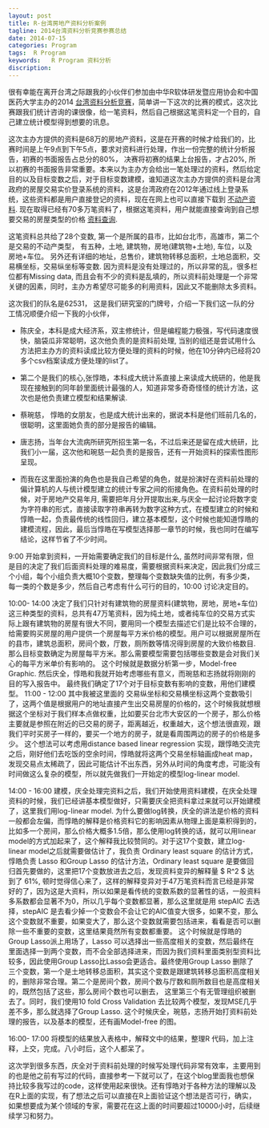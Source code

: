 ```yaml
---
layout: post
title: R-台湾房地产资料分析案例
tagline: 2014台湾资料分析竞赛参赛总结
date: 2014-07-15
categories: Program
tags:  R Program
keywords:   R Program 资料分析
discription: 
---
```


   很有幸能在离开台湾之际跟我的小伙伴们参加由中华R软体研发暨应用协会和中国医药大学主办的2014 [台湾资料分析竞赛][compete]，简单讲一下这次的比赛的模式，这次比赛跟我们统计咨询的课很像，给一笔资料，然后自己根据这笔资料定一个目的，自己建立统计模型得到想要的讯息。

   这次主办方提供的资料是68万的房地产资料，这是在开赛的时候才给我们的，比赛时间是上午9点到下午5点，要求对资料进行处理，作出一份完整的统计分析报告，初赛的书面报告占总分的80%， 决赛将初赛的结果上台报告，才占20%, 所以初赛的书面报告非常重要。本来以为主办方会给出一笔处理过的资料，然后给定目的以及目标变数之后，对于目标变数建模，谁知道这次主办方提供的资料是台湾政府的房屋交易实价登录系统的资料，这是台湾政府在2012年通过线上登录系统，这些资料都是用户直接登记的资料，现在在网上也可以直接下载到 [不动产资料][data]. 现在取得已经有70多万笔资料了，根据这笔资料，用户就能直接查询到自己想要交易的房屋类型的价格 [资料查询][search].

   这笔资料总共给了28个变数, 第一个是所属的县市，比如台北市，高雄市，第二个是交易的不动产类型， 有五种，土地, 建筑物，房地(建筑物+土地), 车位，以及 房地+车位。 另外还有详细的地址，总售价，建筑物转移总面积，土地总面积，交易横坐标，交易纵坐标等变数. 因为资料是没有处理过的，所以非常的乱，很多栏位都有Missing data, 而且会有不少的资料是乱填的，所以资料前处理是一个非常关键的因素，同时，主办方希望尽可能多的利用资料，因此又不能删除太多资料。

这次我们的队名是62531， 这是我们研究室的门牌号，介绍一下我们这一队的分工情况顺便介绍一下我的小伙伴，

* 陈庆全，本科是成大经济系，双主修统计，但是编程能力极强，写代码速度很快，脑袋瓜非常聪明，这次他负责的是资料前处理, 当别的组还是尝试用什么方法把主办方的资料读成比较方便处理的资料的时候，他在10分钟内已经将20多个csv档案读成方便处理的list了。

* 第二个是我们的核心,张惇皓，本科成大统计系直接上来读成大统研的，他是我现在接触到的同年龄里面统计最强的人，知道非常多奇奇怪怪的统计方法，这次也是他负责建立模型和结果解读.


* 蔡琬慈， 惇皓的女朋友，也是成大统计出来的，据说本科是他们班前几名的，很聪明，这里面她负责的部分是报告的编辑。 

* 唐志扬，当年台大流病所研究所招生第一名，不过后来还是留在成大统研，比我们小一届，这次他和琬慈一起负责的是报告，还有一开始资料的探索性图形呈现。

* 而我在这里面扮演的角色也是我自己希望的角色，就是扮演好在资料前处理的偏计算机的人与统计模型建立的统计专家之间的衔接角色。在资料前处理的时候，对于房地产交易年月, 需要把年月分开提取出来,与庆全一起讨论将数字变为字符串的形式，直接读取字符串再转为数字这种方式，在模型建立的时候和惇皓一起，负责最传统的线性回归，建立基本模型，这个时候也能知道惇皓的建模流程，因此，最后当惇皓在写模型选择那一章节的时候，我也同时在编写结论，这样节省了不少时间。

9:00 开始拿到资料，一开始需要确定我们的目标是什么, 虽然时间非常有限，但是目的决定了我们后面资料处理的难易度，需要根据资料来决定，因此我们分成三个小组，每个小组负责大概10个变数，整理每个变数缺失值的比例，有多少类，每一类的个数是多少，然后自己考虑有什么可行的目的，10:00 讨论决定目的。

10:00- 14:00 决定了我们只针对有建筑物的房屋资料(建筑物，房地，房地+车位)这三种类型的资料，总共有47万笔资料，因为纯土地，或者纯车位的交易方式实际上跟有建筑物的房屋有很大不同，要用同一个模型去描述它们是比较不合理的，给需要购买房屋的用户提供一个房屋每平方米价格的模型。用户可以根据房屋所在的县市，建筑总面积，房间个数，厅数，厕所数等情况得到房屋的大致价格数目. 那么目标变数确定为房屋每平方米。那么需要模型需要包括哪些变数是会对我们关心的每平方米单价有影响的。 这个时候就是数据分析第一步，Model-free Graphic. 然后庆全，惇皓和我就开始考虑哪些有意义，而琬慈和志扬就将刚刚的目的写入报告中。 最终我们确定了17个对于目标变数有影响的变数，用他们建模型。 11:00 - 12:00 其中我被这里面的 交易纵坐标和交易横坐标这两个变数吸引了，这两个值是根据用户的地址直接产生出交易房屋的价格的，这个时候我就想根据这个坐标对于我们样本点做权重，比如要买台北市大安区的一个房子，那么价格主要就是参照在附近的已交易的房子，距离越近，权重越大，这个想法很直观，跟我们平时买房子一样的，要买一个地方的房子，就是看周围两边的房子的价格是多少。 这个想法可以考虑用distance based linear regression 实现，跟惇皓交流完之后，刚好他们去吃饭的空余时间，惇皓就将这两个交易坐标轴画成heat map，发现交易点太稀疏了，因此可能估计不出东西，另外从时间的角度考虑，可能没有时间做这么复杂的模型，所以就先做我们一开始定的模型log-linear model.

14:00 - 16:00 建模，庆全处理完资料之后，我们开始使用资料建模，在庆全处理资料的时候，我们已经讲基本模型做好，只需要庆全把资料拿过来就可以开始建模了，这里我们用log-linear model. 为什么要做log转换，庆全的讲法是价格的资料一般都会左偏，而惇皓的解释是价格资料它的影响因素从物理上面是乘积得到的，比如多一个房间，那么价格大概多1.5倍，那么使用log转换的话，就可以用linear model的方式加起来了，这个解释我比较赞同的。对于这17个变数，建立log-linear model之后就需要做估计了，我负责 Ordinary least square 的估计方式，惇皓负责 Lasso 和Group Lasso 的估计方法，Ordinary least square 是要做回归首先要做的，这里把17个变数放进去之后，发现资料变异的解释量 $ R^2 $ 达到了 61\%, 顿时觉得信心来了，这样的解释变异对于47万笔资料而言已经是非常好的了，因为这是大资料，所以如果是看传统的变数系数的显著性的话，一般资料多系数都会显著不为0，所以几乎每个变数都显著，那么这里就是用 stepAIC 去选择，stepAIC 是去看少掉一个变数会不会让它的AIC值变大很多，如果不变，那么这个变数就不重要，如果变大了，那么这个变数就需要包括进来，看看是否可以删除一些不重要的变数，这里结果竟然所有变数都重要。 这个时候就是惇皓的Group Lasso派上用场了，Lasso 可以选择出一些高度相关的变数，然后最终在里面选择一到两个变数，而不会全部选择进来，而因为我们资料里面类别型资料比较多，因此使用Group Lasso比Lasso会更适合。最终使用Group Lasso 删除了三个变数，第一个是土地转移总面积，其实这个变数是跟建筑转移总面积高度相关的，删除非常合理。第二个是房间个数，房间个数与厅数和厕所数目也是高度相关的，既然包括了这些，那么房间个数也可以删去， 这里第三个有无管理组织被删去了。同时，我们使用10 fold Cross Validation 去比较两个模型，发现MSE几乎差不多，那么就选择了Group Lasso. 这个时候庆全，琬慈，志扬开始打资料前处理的报告，以及基本的模型，还有画Model-free 的图。

16:00- 17:00 将模型的结果放入表格中，解释文中的结果，整理R 代码，加上注释，上交，完成。八小时后，这个人都呆了。

这次学到很多东西，庆全对于资料前处理的时候写处理代码非常有效率，主要用到的也是他之前有写过的代码，直接参考一下就可以了，在这个blog里面我也想保持比较多我写过的code，这样使用起来很快。还有惇皓对于各种方法的理解以及在R上面的实现，有了想法之后可以直接在R上面验证这个想法是否可行，确实，如果想要成为某个领域的专家，需要花在这上面的时间要超过10000小时，后续继续学习和努力。




[compete]: http://www.carra.org.tw/dm/
[data]: http://plvr.land.moi.gov.tw/DownloadOpenData
[search]: http://lvr.land.moi.gov.tw/N11/changemenu.action#map
[gambler]: http://en.wikipedia.org/wiki/Gambler%27s_ruin
[nplayer]: http://www.sciencedirect.com/science/article/pii/S0196885804000363
[holdem]: http://en.wikipedia.org/wiki/Texas_hold_%27em
[branch]: http://blog.xjchen.net/book/2014/04/30/git3/
<!-- []: {{BASE_PATH}}/images/a.png -->
<!-- {%highlight html%} {%endhighlight%}-->

